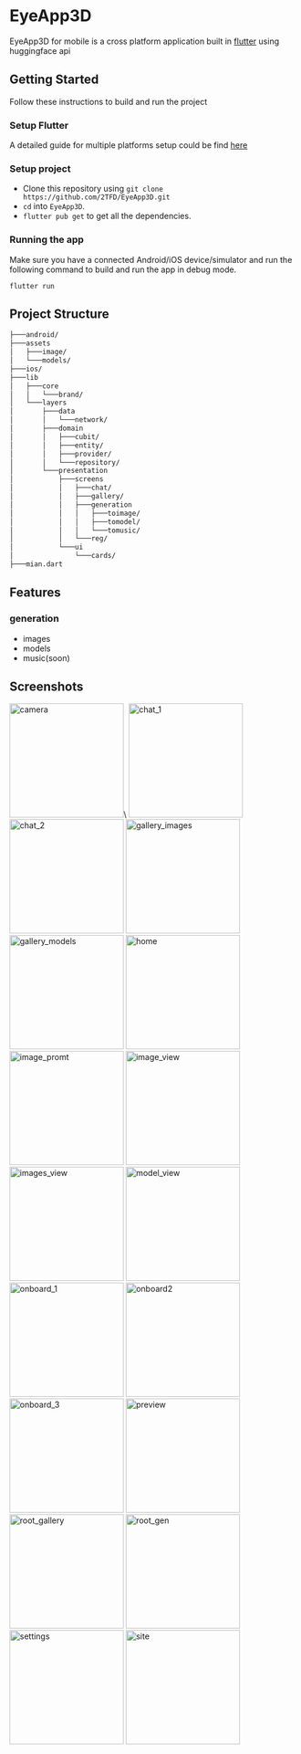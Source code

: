 # EyeApp3D
EyeApp3D for mobile is a cross platform application built in [flutter](https://flutter.dev/) using huggingface api
## Getting Started
Follow these instructions to build and run the project
### Setup Flutter
A detailed guide for multiple platforms setup could be find [here](https://flutter.dev/docs/get-started/install/)
### Setup project
  - Clone this repository using `git clone https://github.com/2TFD/EyeApp3D.git`
  - `cd` into `EyeApp3D`.
  - `flutter pub get` to get all the dependencies.
### Running the app
Make sure you have a connected Android/iOS device/simulator and run the following command to build and run the app in debug mode.

`flutter run`

## Project Structure
```bash
├───android/       
├───assets
│   ├───image/
│   └───models/
├───ios/
├───lib
│   ├───core
│   │   └───brand/
│   └───layers
│       ├───data
│       │   └───network/
│       ├───domain
│       │   ├───cubit/
│       │   ├───entity/
│       │   ├───provider/
│       │   └───repository/
│       └───presentation
│           ├───screens
│           │   ├───chat/
│           │   ├───gallery/
│           │   ├───generation
│           │   │   ├───toimage/
│           │   │   ├───tomodel/
│           │   │   └───tomusic/
│           │   └───reg/
│           └───ui
│               └───cards/
├───mian.dart
```
## Features

### generation
  - images
  - models
  - music(soon)

## Screenshots
<p>
<img src="https://github.com/2TFD/EyeApp3D/blob/main/publication/screenshots/camera.png" alt="camera" width="200">\
<img src="https://github.com/2TFD/EyeApp3D/blob/main/publication/screenshots/chat_1.png" alt="chat_1" width="200">
<img src="https://github.com/2TFD/EyeApp3D/blob/main/publication/screenshots/chat_2.png" alt="chat_2" width="200">
<img src="https://github.com/2TFD/EyeApp3D/blob/main/publication/screenshots/gallery_images.png" alt="gallery_images" width="200">
<img src="https://github.com/2TFD/EyeApp3D/blob/main/publication/screenshots/gallery_models.png" alt="gallery_models" width="200">
<img src="https://github.com/2TFD/EyeApp3D/blob/main/publication/screenshots/home.png" alt="home" width="200">
<img src="https://github.com/2TFD/EyeApp3D/blob/main/publication/screenshots/image_promt.png" alt="image_promt" width="200">
<img src="https://github.com/2TFD/EyeApp3D/blob/main/publication/screenshots/image_view.png" alt="image_view" width="200">
<img src="https://github.com/2TFD/EyeApp3D/blob/main/publication/screenshots/images_view.png" alt="images_view" width="200">
<img src="https://github.com/2TFD/EyeApp3D/blob/main/publication/screenshots/model_view.png" alt="model_view" width="200">
<img src="https://github.com/2TFD/EyeApp3D/blob/main/publication/screenshots/onboard_1.png" alt="onboard_1" width="200">
<img src="https://github.com/2TFD/EyeApp3D/blob/main/publication/screenshots/onboard2.png" alt="onboard2" width="200">
<img src="https://github.com/2TFD/EyeApp3D/blob/main/publication/screenshots/onboard_3.png" alt="onboard_3" width="200">
<img src="https://github.com/2TFD/EyeApp3D/blob/main/publication/screenshots/preview.png" alt="preview" width="200">
<img src="https://github.com/2TFD/EyeApp3D/blob/main/publication/screenshots/root_gallery.png" alt="root_gallery" width="200">
<img src="https://github.com/2TFD/EyeApp3D/blob/main/publication/screenshots/root_gen.png" alt="root_gen" width="200">
<img src="https://github.com/2TFD/EyeApp3D/blob/main/publication/screenshots/settings.png" alt="settings" width="200">
<img src="https://github.com/2TFD/EyeApp3D/blob/main/publication/screenshots/site.png" alt="site" width="200">
</p>



